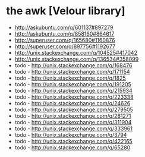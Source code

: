 the awk [Velour library]
======================================
- http://askubuntu.com/q/601137#897279
- http://askubuntu.com/q/858160#864617
- http://superuser.com/q/165680#1160876
- http://superuser.com/q/897756#1192677
- http://unix.stackexchange.com/q/104525#417042
- http://unix.stackexchange.com/q/136534#358099
- todo - http://unix.stackexchange.com/q/168476
- todo - http://unix.stackexchange.com/q/171154
- todo - http://unix.stackexchange.com/q/1825
- todo - http://unix.stackexchange.com/q/191205
- todo - http://unix.stackexchange.com/q/215934
- todo - http://unix.stackexchange.com/q/223338
- todo - http://unix.stackexchange.com/q/24626
- todo - http://unix.stackexchange.com/q/279505
- todo - http://unix.stackexchange.com/q/281271
- todo - http://unix.stackexchange.com/q/311904
- todo - http://unix.stackexchange.com/q/333961
- todo - http://unix.stackexchange.com/q/3794
- todo - http://unix.stackexchange.com/q/422165
- todo - http://unix.stackexchange.com/q/65280
